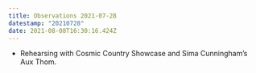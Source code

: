 ```yaml
---
title: Observations 2021-07-28
datestamp: "20210728"
date: 2021-08-08T16:30:16.424Z
---
```

- Rehearsing with Cosmic Country Showcase and Sima Cunningham’s Aux Thom.